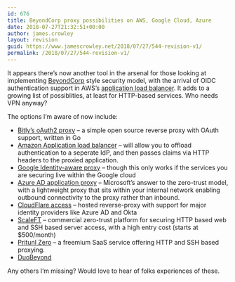 ```yaml
---
id: 676
title: BeyondCorp proxy possibilities on AWS, Google Cloud, Azure
date: 2018-07-27T21:32:51+00:00
author: james.crowley
layout: revision
guid: https://www.jamescrowley.net/2018/07/27/544-revision-v1/
permalink: /2018/07/27/544-revision-v1/
---
```

It appears there&#8217;s now another tool in the arsenal for those looking at implementing [BeyondCorp](https://ai.google/research/pubs/pub43231) style security model, with the arrival of OIDC authentication support in AWS&#8217;s [application load balancer](https://docs.aws.amazon.com/elasticloadbalancing/latest/application/listener-authenticate-users.html). It adds to a growing list of possiblities, at least for HTTP-based services. Who needs VPN anyway?

The options I&#8217;m aware of now include:

  * [Bitly&#8217;s oAuth2 proxy](https://github.com/bitly/oauth2_proxy/) &#8211; a simple open source reverse proxy with OAuth support, written in Go
  * [Amazon Application load balancer](https://docs.aws.amazon.com/elasticloadbalancing/latest/application/listener-authenticate-users.html) &#8211; will allow you to offload authentication to a seperate IdP, and then passes claims via HTTP headers to the proxied application.
  * [Google Identity-aware proxy](https://cloud.google.com/iap/) &#8211; though this only works if the services you are securing live within the Google cloud
  * [Azure AD application proxy](https://docs.microsoft.com/en-us/azure/active-directory/manage-apps/application-proxy) &#8211; Microsoft&#8217;s answer to the zero-trust model, with a lightweight proxy that sits within your internal network enabling outbound connectivity to the proxy rather than inbound.
  * [CloudFlare access](https://blog.cloudflare.com/introducing-cloudflare-access/) &#8211; hosted reverse-proxy with support for major identity providers like Azure AD and Okta
  * [ScaleFT](https://www.scaleft.com/) &#8211; commercial zero-trust platform for securing HTTP based web and SSH based server access, with a high entry cost (starts at $500/month)
  * [Pritunl Zero](https://zero.pritunl.com/) &#8211; a freemium SaaS service offering HTTP and SSH based proxying.
  * [DuoBeyond](https://duo.com/pricing/duo-beyond)

Any others I&#8217;m missing? Would love to hear of folks experiences of these.